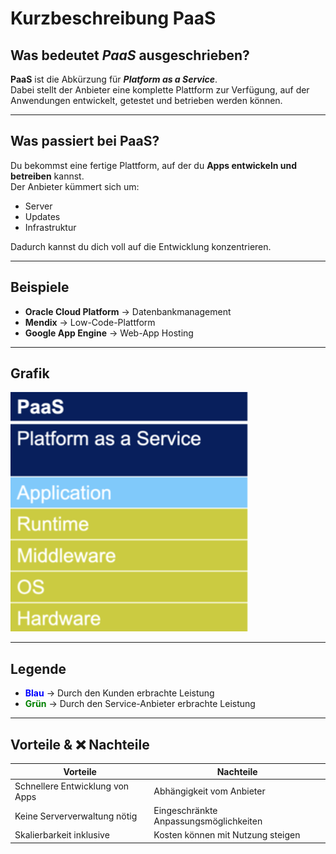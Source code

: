 # Kurzbeschreibung **PaaS**

## Was bedeutet *PaaS* ausgeschrieben?
**PaaS** ist die Abkürzung für ***Platform as a Service***.  
Dabei stellt der Anbieter eine komplette Plattform zur Verfügung, auf der Anwendungen entwickelt, getestet und betrieben werden können.  

---

## Was passiert bei PaaS?
Du bekommst eine fertige Plattform, auf der du **Apps entwickeln und betreiben** kannst.  
Der Anbieter kümmert sich um:  
- Server  
- Updates  
- Infrastruktur  

Dadurch kannst du dich voll auf die Entwicklung konzentrieren.  

---

## Beispiele
- **Oracle Cloud Platform** → Datenbankmanagement  
- **Mendix** → Low-Code-Plattform  
- **Google App Engine** → Web-App Hosting  

---
## Grafik
![PaaS Grafik](Bilder/PaaS.png)

---

## Legende
- <span style="color:blue">**Blau**</span> → Durch den Kunden erbrachte Leistung  
- <span style="color:green">**Grün**</span> → Durch den Service-Anbieter erbrachte Leistung  

---

## Vorteile & ❌ Nachteile
| Vorteile                          | Nachteile                          |
|-----------------------------------|------------------------------------|
| Schnellere Entwicklung von Apps   | Abhängigkeit vom Anbieter          |
| Keine Serververwaltung nötig      | Eingeschränkte Anpassungsmöglichkeiten |
| Skalierbarkeit inklusive           | Kosten können mit Nutzung steigen  |